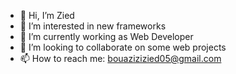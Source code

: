 - 👋 Hi, I’m Zied
- 👀 I’m interested in new frameworks
- 🌱 I’m currently working as Web Developer
- 💞️ I’m looking to collaborate on some web projects
- 📫 How to reach me: bouazizizied05@gmail.com

<!---
BouaziziZied/BouaziziZied is a ✨ special ✨ repository because its `README.md` (this file) appears on your GitHub profile.
You can click the Preview link to take a look at your changes.
--->
